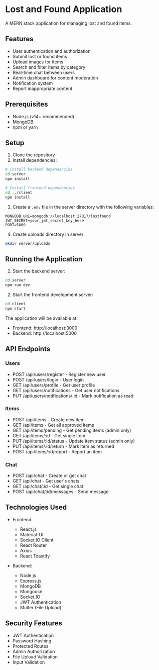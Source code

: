 # Lost and Found Application

A MERN stack application for managing lost and found items.

## Features

- User authentication and authorization
- Submit lost or found items
- Upload images for items
- Search and filter items by category
- Real-time chat between users
- Admin dashboard for content moderation
- Notification system
- Report inappropriate content

## Prerequisites

- Node.js (v14+ recommended)
- MongoDB
- npm or yarn

## Setup

1. Clone the repository
2. Install dependencies:

```bash
# Install backend dependencies
cd server
npm install

# Install frontend dependencies
cd ../client
npm install
```

3. Create a `.env` file in the server directory with the following variables:
```
MONGODB_URI=mongodb://localhost:27017/lostfound
JWT_SECRET=your_jwt_secret_key_here
PORT=5000
```

4. Create uploads directory in server:
```bash
mkdir server/uploads
```

## Running the Application

1. Start the backend server:
```bash
cd server
npm run dev
```

2. Start the frontend development server:
```bash
cd client
npm start
```

The application will be available at:
- Frontend: http://localhost:3000
- Backend: http://localhost:5000

## API Endpoints

### Users
- POST /api/users/register - Register new user
- POST /api/users/login - User login
- GET /api/users/profile - Get user profile
- GET /api/users/notifications - Get user notifications
- PUT /api/users/notifications/:id - Mark notification as read

### Items
- POST /api/items - Create new item
- GET /api/items - Get all approved items
- GET /api/items/pending - Get pending items (admin only)
- GET /api/items/:id - Get single item
- PUT /api/items/:id/status - Update item status (admin only)
- PUT /api/items/:id/return - Mark item as returned
- POST /api/items/:id/report - Report an item

### Chat
- POST /api/chat - Create or get chat
- GET /api/chat - Get user's chats
- GET /api/chat/:id - Get single chat
- POST /api/chat/:id/messages - Send message

## Technologies Used

- Frontend:
  - React.js
  - Material-UI
  - Socket.IO Client
  - React Router
  - Axios
  - React Toastify

- Backend:
  - Node.js
  - Express.js
  - MongoDB
  - Mongoose
  - Socket.IO
  - JWT Authentication
  - Multer (File Upload)

## Security Features

- JWT Authentication
- Password Hashing
- Protected Routes
- Admin Authorization
- File Upload Validation
- Input Validation
